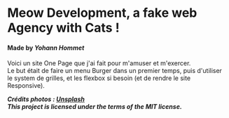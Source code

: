 # Meow Development, a fake web Agency with Cats !
#### Made by ***Yohann Hommet***


Voici un site One Page que j'ai fait pour m'amuser et m'exercer.  
Le but était de faire un menu Burger dans un premier temps, puis d'utiliser le system de grilles, et les flexbox si besoin (et de rendre le site Responsive).  


***Crédits photos : [Unsplash](https://unspaclsh.com)***  
***This project is licensed under the terms of the MIT license.***  


